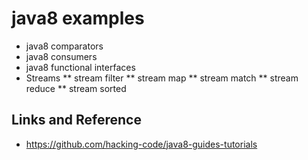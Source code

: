 # java8 examples

* java8 comparators
* java8 consumers
* java8 functional interfaces
* Streams 
** stream filter
** stream map 
** stream match 
** stream reduce 
** stream sorted 

## Links and Reference 
* https://github.com/hacking-code/java8-guides-tutorials
